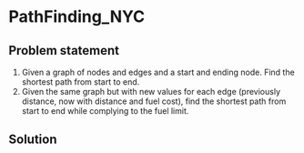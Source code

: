 # PathFinding_NYC

## Problem statement
1. Given a graph of nodes and edges and a start and ending node. Find the shortest path from start to end.
2. Given the same graph but with new values for each edge (previously distance, now with distance and fuel cost), find the shortest path from start to end while complying to the fuel limit.

## Solution
